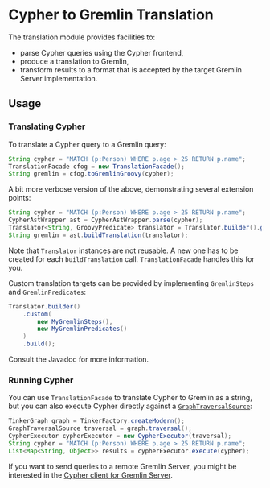 # Cypher to Gremlin Translation

The translation module provides facilities to:
- parse Cypher queries using the Cypher frontend,
- produce a translation to Gremlin,
- transform results to a format that is accepted by the target Gremlin Server implementation.

## Usage

### Translating Cypher

To translate a Cypher query to a Gremlin query:

```java
String cypher = "MATCH (p:Person) WHERE p.age > 25 RETURN p.name";
TranslationFacade cfog = new TranslationFacade();
String gremlin = cfog.toGremlinGroovy(cypher);
```

A bit more verbose version of the above, demonstrating several extension points:

```java
String cypher = "MATCH (p:Person) WHERE p.age > 25 RETURN p.name";
CypherAstWrapper ast = CypherAstWrapper.parse(cypher);
Translator<String, GroovyPredicate> translator = Translator.builder().gremlinGroovy().build();
String gremlin = ast.buildTranslation(translator);
```

Note that `Translator` instances are not reusable. A new one has to be created for each `buildTranslation` call. `TranslationFacade` handles this for you.

Custom translation targets can be provided by implementing `GremlinSteps` and `GremlinPredicates`:

```java
Translator.builder()
    .custom(
        new MyGremlinSteps(),
        new MyGremlinPredicates()
    )
    .build();
```

Consult the Javadoc for more information.

### Running Cypher

You can use `TranslationFacade` to translate Cypher to Gremlin as a string, but you can also execute Cypher directly against a [`GraphTraversalSource`](https://tinkerpop.apache.org/docs/current/reference/#the-graph-process):

```java
TinkerGraph graph = TinkerFactory.createModern();
GraphTraversalSource traversal = graph.traversal();
CypherExecutor cypherExecutor = new CypherExecutor(traversal);
String cypher = "MATCH (p:Person) WHERE p.age > 25 RETURN p.name";
List<Map<String, Object>> results = cypherExecutor.execute(cypher);
```

If you want to send queries to a remote Gremlin Server, you might be interested in the [Cypher client for Gremlin Server](../tinkerpop/cypher-gremlin-server-client).
